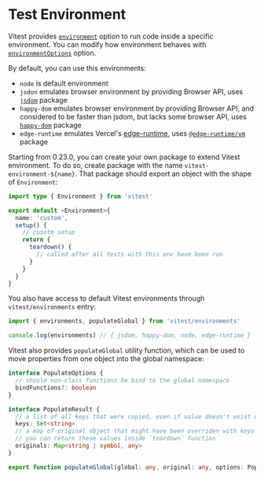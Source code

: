 # Test Environment

Vitest provides [`environment`](/config/#environment) option to run code inside a specific environment. You can modify how environment behaves with [`environmentOptions`](/config/#environmentoptions) option.

By default, you can use this environments:

- `node` is default environment
- `jsdon` emulates browser environment by providing Browser API, uses [`jsdom`](https://github.com/jsdom/jsdom) package
- `happy-dom` emulates browser environment by providing Browser API, and considered to be faster than jsdom, but lacks some browser API, uses [`happy-dom`](https://github.com/capricorn86/happy-dom) package
- `edge-runtime` emulates Vercel's [edge-runtime](https://edge-runtime.vercel.app/), uses [`@edge-runtime/vm`](https://www.npmjs.com/package/@edge-runtime/vm) package

Starting from 0.23.0, you can create your own package to extend Vitest environment. To do so, create package with the name `vitest-environment-${name}`. That package should export an object with the shape of `Environment`:

```ts
import type { Environment } from 'vitest'

export default <Environment>{
  name: 'custom',
  setup() {
    // cusotm setup
    return {
      teardown() {
        // called after all tests with this env have been run
      }
    }
  }
}
```

You also have access to default Vitest environments through `vitest/environments` entry:

```ts
import { environments, populateGlobal } from 'vitest/environments'

console.log(environments) // { jsdom, happy-dom, node, edge-runtime }
```

Vitest also provides `populateGlobal` utility function, which can be used to move properties from one object into the global namespace:

```ts
interface PopulateOptions {
  // should non-class functions be bind to the global namespace
  bindFunctions?: boolean
}

interface PopulateResult {
  // a list of all keys that were copied, even if value doesn't exist on original object
  keys: Set<string>
  // a map of original object that might have been overriden with keys
  // you can return these values inside `teardown` function
  originals: Map<string | symbol, any>
}

export function populateGlobal(global: any, original: any, options: PopulateOptions): PopulateResult
```